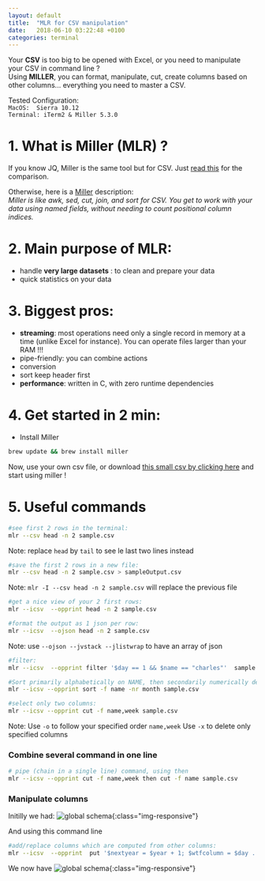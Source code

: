 ```yaml
---
layout: default
title:  "MLR for CSV manipulation"
date:   2018-06-10 03:22:48 +0100
categories: terminal
---
```


Your **CSV** is too big to be opened with Excel, or you need to manipulate your CSV in command line ?  
Using **MILLER**, you can format, manipulate, cut, create columns based on other columns... everything you need to master a CSV.

Tested Configuration:  
`MacOS:  Sierra 10.12`  
`Terminal: iTerm2 & Miller 5.3.0`

# 1.  What is Miller (MLR) ?

If you know JQ, Miller is the same tool but for CSV. Just [read this][jqComparison] for the comparison.  

Otherwise, here is a [Miller][miller] description:  
_Miller is like awk, sed, cut, join, and sort for CSV. You get to work with your data using named fields, without needing to count positional column indices._

# 2.  Main purpose of MLR:  

* handle **very large datasets** : to clean and prepare your data
* quick statistics on your data

# 3.  Biggest pros:  

* **streaming**: most operations need only a single record in memory at a time (unlike Excel for instance). You can operate files larger than your RAM !!!
* pipe-friendly: you can combine actions
* conversion
* sort keep header first
* **performance**: written in C, with zero runtime dependencies


# 4.  Get started in 2 min:

* Install Miller  

``` bash
brew update && brew install miller
```  

Now, use your own csv file, or download [this small csv by clicking here][file] and start using miller !

# 5.  Useful commands

``` bash
#see first 2 rows in the terminal:
mlr --csv head -n 2 sample.csv
```  

Note: replace `head` by `tail` to see le last two lines instead

``` bash
#save the first 2 rows in a new file:
mlr --csv head -n 2 sample.csv > sampleOutput.csv  
```  
Note:  `mlr -I --csv head -n 2 sample.csv` will replace the previous file


``` bash
#get a nice view of your 2 first rows:
mlr --icsv  --opprint head -n 2 sample.csv
```  

``` bash
#format the output as 1 json per row:
mlr --icsv  --ojson head -n 2 sample.csv
```  
Note: use `--ojson --jvstack --jlistwrap` to have an array of json



``` bash
#filter:
mlr --icsv  --opprint filter '$day == 1 && $name == "charles"'  sample.csv
```  


``` bash
#Sort primarily alphabetically on NAME, then secondarily numerically descending on month:
mlr --icsv --opprint sort -f name -nr month sample.csv
```  

``` bash
#select only two columns:
mlr --icsv --opprint cut -f name,week sample.csv
```  
Note: Use `-o` to follow your specified order `name,week`
Use `-x` to delete only specified columns

### Combine several command in one line
``` bash
# pipe (chain in a single line) command, using then
mlr --icsv --opprint cut -f name,week then cut -f name sample.csv
```  



### Manipulate columns

Initilly we had:
![global schema](https://ibin.co/45w24357Vh98.png){:class="img-responsive"}  

And using this command line
``` bash
#add/replace columns which are computed from other columns:
mlr --icsv  --opprint  put '$nextyear = $year + 1; $wtfcolumn = $day . "_" . $year . "_" . ($week + $year); $name_upperclass = toupper($name)'   sample.csv
```  

We now have
![global schema](https://ibin.co/45w1j87zG8MM.png){:class="img-responsive"}  




[miller]: https://johnkerl.org/miller/doc/
[jqComparison]:https://www.quora.com/Is-there-a-tool-like-jq-for-CSV-files
[file]: /assets/files/sample.csv
